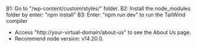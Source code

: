 B1: Go to "/wp-content/custom/styles/" folder.
B2: Install the node_modules folder by enter: "npm install"
B3: Enter: "npm run dev" to run the TailWind compiler

* Access "http://your-virtual-domain/about-us" to see the About Us page.
* Recommend node version: v14.20.0.
